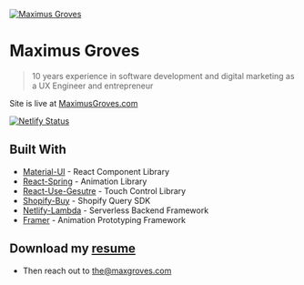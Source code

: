 <a href="https://www.maximusgroves.com"><img src="https://www.maximusgroves.com/img/readmebanner.jpg" title="Maximus Groves" alt="Maximus Groves"></a>

# Maximus Groves

> 10 years experience in software development and digital marketing as a UX Engineer and entrepreneur

Site is live at [MaximusGroves.com](https://www.maximusgroves.com)

[![Netlify Status](https://api.netlify.com/api/v1/badges/014f9e9c-43eb-457c-8b61-3fe0af5645db/deploy-status)](https://app.netlify.com/sites/priceless-kalam-dce8b1/deploys)

## Built With

* [Material-UI](https://material-ui.com/) - React Component Library
* [React-Spring](https://www.react-spring.io/) - Animation Library
* [React-Use-Gesutre](https://github.com/react-spring/react-use-gesture) - Touch Control Library
* [Shopify-Buy](https://github.com/Shopify/js-buy-sdk) - Shopify Query SDK
* [Netlify-Lambda](https://www.netlify.com/products/functions/) - Serverless Backend Framework
* [Framer](https://www.framer.com/) - Animation Prototyping Framework

## Download my [resume](https://www.maximusgroves.com/data/MaxGrovesResume2019.pdf)

* Then reach out to [the@maxgroves.com](mailto:the@maxgroves.com)
